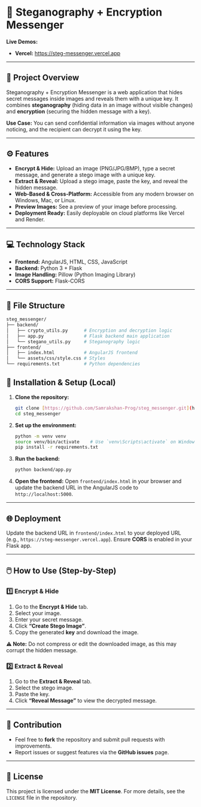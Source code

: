 # 🔐 Steganography + Encryption Messenger

**Live Demos:**

* **Vercel:** https://steg-messenger.vercel.app

---

## 📝 Project Overview

Steganography + Encryption Messenger is a web application that hides secret messages inside images and reveals them with a unique key. It combines **steganography** (hiding data in an image without visible changes) and **encryption** (securing the hidden message with a key).

**Use Case:** You can send confidential information via images without anyone noticing, and the recipient can decrypt it using the key.

---

## ⚙️ Features

* **Encrypt & Hide:** Upload an image (PNG/JPG/BMP), type a secret message, and generate a stego image with a unique key.
* **Extract & Reveal:** Upload a stego image, paste the key, and reveal the hidden message.
* **Web-Based & Cross-Platform:** Accessible from any modern browser on Windows, Mac, or Linux.
* **Preview Images:** See a preview of your image before processing.
* **Deployment Ready:** Easily deployable on cloud platforms like Vercel and Render.

---

## 💻 Technology Stack

* **Frontend:** AngularJS, HTML, CSS, JavaScript
* **Backend:** Python 3 + Flask
* **Image Handling:** Pillow (Python Imaging Library)
* **CORS Support:** Flask-CORS

---

## 📂 File Structure
```sh
steg_messenger/
├── backend/
│   ├── crypto_utils.py      # Encryption and decryption logic
│   ├── app.py               # Flask backend main application
│   └── stegano_utils.py     # Steganography logic
├── frontend/
│   ├── index.html           # AngularJS frontend
│   └── assets/css/style.css # Styles
└── requirements.txt         # Python dependencies
```


## 🔧 Installation & Setup (Local)

1.  **Clone the repository:**
    ```sh
    git clone [https://github.com/Samrakshan-Prog/steg_messenger.git](https://github.com/Samrakshan-Prog/steg_messenger.git)
    cd steg_messenger
    ```
2.  **Set up the environment:**
    ```sh
    python -m venv venv
    source venv/bin/activate    # Use `venv\Scripts\activate` on Windows
    pip install -r requirements.txt
    ```
3.  **Run the backend:**
    ```sh
    python backend/app.py
    ```
4.  **Open the frontend:**
    Open `frontend/index.html` in your browser and update the backend URL in the AngularJS code to `http://localhost:5000`.

---

## 🌐 Deployment

Update the backend URL in `frontend/index.html` to your deployed URL (e.g., `https://steg-messenger.vercel.app`). Ensure **CORS** is enabled in your Flask app.

---

## 🖱️ How to Use (Step-by-Step)

### 1️⃣ Encrypt & Hide

1.  Go to the **Encrypt & Hide** tab.
2.  Select your image.
3.  Enter your secret message.
4.  Click **“Create Stego Image”**.
5.  Copy the generated **key** and download the image.

**⚠️ Note:** Do not compress or edit the downloaded image, as this may corrupt the hidden message.

### 2️⃣ Extract & Reveal

1.  Go to the **Extract & Reveal** tab.
2.  Select the stego image.
3.  Paste the key.
4.  Click **“Reveal Message”** to view the decrypted message.

---

## 🤝 Contribution

* Feel free to **fork** the repository and submit pull requests with improvements.
* Report issues or suggest features via the **GitHub issues** page.

---

## 📜 License
This project is licensed under the **MIT License**. For more details, see the `LICENSE` file in the repository.
